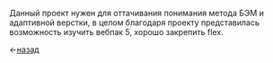 Данный проект нужен для оттачивания понимания метода БЭМ и адаптивной верстки,
в целом благодаря проекту представилась возможность изучить вебпак 5, хорошо закрепить flex.



<-[назад](https://github.com/Hiagar11/SandBox_Traning#title)
